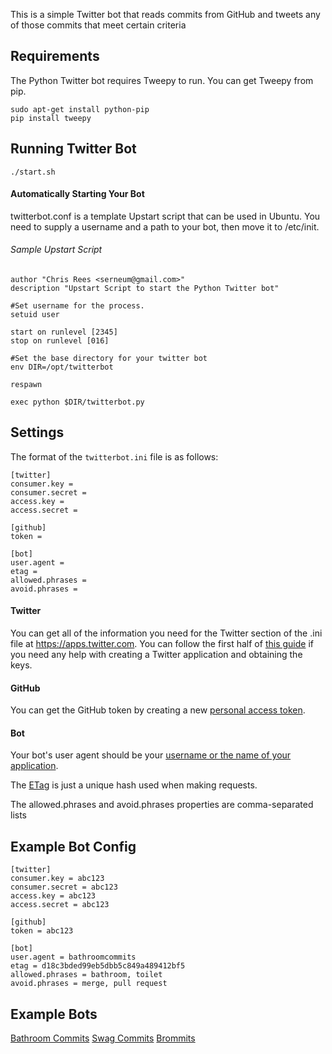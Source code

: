 This is a simple Twitter bot that reads commits from GitHub and tweets any of those commits that meet
certain criteria

## Requirements

The Python Twitter bot requires Tweepy to run. You can get Tweepy from pip.

```
sudo apt-get install python-pip
pip install tweepy
```

## Running Twitter Bot

`./start.sh`

#### Automatically Starting Your Bot
twitterbot.conf is a template Upstart script that can be used in Ubuntu. You need to supply a username and a path to your bot, then move it to /etc/init.

###### Sample Upstart Script
```
author "Chris Rees <serneum@gmail.com>"
description "Upstart Script to start the Python Twitter bot"

#Set username for the process.
setuid user

start on runlevel [2345]
stop on runlevel [016]

#Set the base directory for your twitter bot
env DIR=/opt/twitterbot

respawn

exec python $DIR/twitterbot.py
```

## Settings

The format of the `twitterbot.ini` file is as follows:

```
[twitter]
consumer.key =
consumer.secret =
access.key =
access.secret =

[github]
token =

[bot]
user.agent =
etag =
allowed.phrases =
avoid.phrases =
```
#### Twitter
You can get all of the information you need for the Twitter section of the .ini file at https://apps.twitter.com. You can follow the first half of [this guide](http://www.dototot.com/how-to-write-a-twitter-bot-with-python-and-tweepy/) if you need any help with creating a Twitter application and obtaining the keys. 

#### GitHub
You can get the GitHub token by creating a new [personal access token](https://github.com/settings/applications).

#### Bot
Your bot's user agent should be your [username or the name of your application](https://developer.github.com/v3/#user-agent-required).

The [ETag](http://en.wikipedia.org/wiki/HTTP_ETag) is just a unique hash used when making requests.

The allowed.phrases and avoid.phrases properties are comma-separated lists

## Example Bot Config

```
[twitter]
consumer.key = abc123
consumer.secret = abc123
access.key = abc123
access.secret = abc123

[github]
token = abc123

[bot]
user.agent = bathroomcommits
etag = d18c3bded99eb5dbb5c849a489412bf5
allowed.phrases = bathroom, toilet
avoid.phrases = merge, pull request
```

## Example Bots
[Bathroom Commits](https://twitter.com/bathroomcommits)
[Swag Commits](https://twitter.com/swagcommits)
[Brommits](https://twitter.com/brommits)
